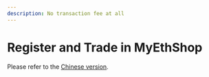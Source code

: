 ```yaml
---
description: No transaction fee at all
---
```


# Register and Trade in MyEthShop

Please refer to the [Chinese version](https://docs.like.co/v/zh/user-guide/likecoin-token/registering-and-trade-in-myethshop).

